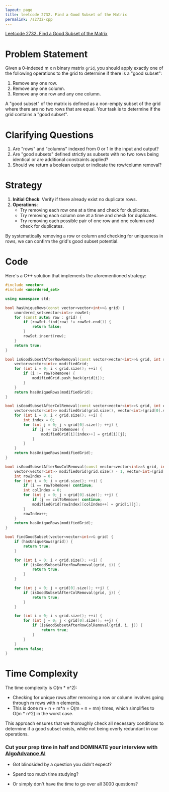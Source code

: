 ```yaml
---
layout: page
title: leetcode 2732. Find a Good Subset of the Matrix
permalink: /s2732-cpp
---
```

[Leetcode 2732. Find a Good Subset of the Matrix](https://algoadvance.github.io/algoadvance/l2732)
# Problem Statement
Given a 0-indexed m x n binary matrix `grid`, you should apply exactly one of the following operations to the grid to determine if there is a "good subset":
1. Remove any one row.
2. Remove any one column.
3. Remove any one row and any one column.

A "good subset" of the matrix is defined as a non-empty subset of the grid where there are no two rows that are equal. Your task is to determine if the grid contains a "good subset".

# Clarifying Questions
1. Are "rows" and "columns" indexed from 0 or 1 in the input and output?
2. Are "good subsets" defined strictly as subsets with no two rows being identical or are additional constraints applied?
3. Should we return a boolean output or indicate the row/column removal?

# Strategy
1. **Initial Check**: Verify if there already exist no duplicate rows.
2. **Operations**:
   - Try removing each row one at a time and check for duplicates.
   - Try removing each column one at a time and check for duplicates.
   - Try removing each possible pair of one row and one column and check for duplicates.
   
By systematically removing a row or column and checking for uniqueness in rows, we can confirm the grid's good subset potential.

# Code
Here's a C++ solution that implements the aforementioned strategy:

```cpp
#include <vector>
#include <unordered_set>

using namespace std;

bool hasUniqueRows(const vector<vector<int>>& grid) {
    unordered_set<vector<int>> rowSet;
    for (const auto& row : grid) {
        if (rowSet.find(row) != rowSet.end()) {
            return false;
        }
        rowSet.insert(row);
    }
    return true;
}

bool isGoodSubsetAfterRowRemoval(const vector<vector<int>>& grid, int rowToRemove) {
    vector<vector<int>> modifiedGrid;
    for (int i = 0; i < grid.size(); ++i) {
        if (i != rowToRemove) {
            modifiedGrid.push_back(grid[i]);
        }
    }
    return hasUniqueRows(modifiedGrid);
}

bool isGoodSubsetAfterColRemoval(const vector<vector<int>>& grid, int colToRemove) {
    vector<vector<int>> modifiedGrid(grid.size(), vector<int>(grid[0].size() - 1));
    for (int i = 0; i < grid.size(); ++i) {
        int index = 0;
        for (int j = 0; j < grid[0].size(); ++j) {
            if (j != colToRemove) {
                modifiedGrid[i][index++] = grid[i][j];
            }
        }
    }
    return hasUniqueRows(modifiedGrid);
}

bool isGoodSubsetAfterRowColRemoval(const vector<vector<int>>& grid, int rowToRemove, int colToRemove) {
    vector<vector<int>> modifiedGrid(grid.size() - 1, vector<int>(grid[0].size() - 1));
    int rowIndex = 0;
    for (int i = 0; i < grid.size(); ++i) {
        if (i == rowToRemove) continue;
        int colIndex = 0;
        for (int j = 0; j < grid[0].size(); ++j) {
            if (j == colToRemove) continue;
            modifiedGrid[rowIndex][colIndex++] = grid[i][j];
        }
        rowIndex++;
    }
    return hasUniqueRows(modifiedGrid);
}

bool findGoodSubset(vector<vector<int>>& grid) {
    if (hasUniqueRows(grid)) {
        return true;
    }

    for (int i = 0; i < grid.size(); ++i) {
        if (isGoodSubsetAfterRowRemoval(grid, i)) {
            return true;
        }
    }

    for (int j = 0; j < grid[0].size(); ++j) {
        if (isGoodSubsetAfterColRemoval(grid, j)) {
            return true;
        }
    }

    for (int i = 0; i < grid.size(); ++i) {
        for (int j = 0; j < grid[0].size(); ++j) {
            if (isGoodSubsetAfterRowColRemoval(grid, i, j)) {
                return true;
            }
        }
    }
    return false;
}
```

# Time Complexity
The time complexity is O(m * n^2):
- Checking for unique rows after removing a row or column involves going through m rows with n elements.
- This is done m + n + m*n = O(m + n + mn) times, which simplifies to O(m * n^2) in the worst case.

This approach ensures that we thoroughly check all necessary conditions to determine if a good subset exists, while not being overly redundant in our operations.


### Cut your prep time in half and DOMINATE your interview with [AlgoAdvance AI](https://algoAdvance.com)

- Got blindsided by a question you didn't expect?

- Spend too much time studying?

- Or simply don't have the time to go over all 3000 questions?

